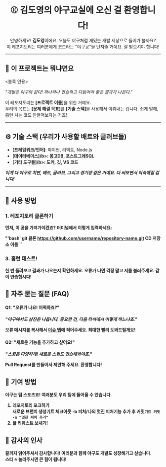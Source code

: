 <h1 align="center">⚾ 김도영의 야구교실에 오신 걸 환영합니다!</h1>

<p align="center">안녕하세요! <b>김도영</b>이에요. 오늘도 야구처럼 재밌는 개발 세상으로 들어가 볼까요? <br>이 레포지토리는 여러분에게 코드라는 "야구공"을 던져줄 거예요. 잘 받으셔야 합니다!</p>

---

<h2>🥎 이 프로젝트는 뭐냐면요</h2>

<블록 인용>
 <p><i>"개발은 야구와 같다! 하나하나 연습하고 다듬어야 좋은 결과가 나온다."</i></p>
</블록 인용>

<p>
 이 레포지토리는 <b>[프로젝트 이름]</b>을 위한 거예요.<br>
 우리의 목표는 <b>[문제 해결 목표]</b>를 <b>[기술 스택]</b>을 사용해서 이뤄내는 겁니다. 쉽게 말해, 홈런 치는 코드 만들어보자는 거죠!
</p>

---

<h2>⚙️ 기술 스택 (우리가 사용할 배트와 글러브들)</h2>

<ul>
 <li><b>[프레임워크/언어]</b>: 파이썬, 리액트, Node.js</li>
 <li><b>[데이터베이스]/b>: 몽고DB, 포스트그레SQL</li>
 <li><b>[기타 도구들]/b>: 도커, 깃, VS 코드</li>
</ul>

<p><i>이게 다 야구로 치면, 배트, 글러브, 그리고 경기장 같은 거예요. 다 써보면서 익숙해질 겁니다!</i></p>

---

<h2>📝 사용 방법</h2>

<h3>1. 레포지토리 클론하기</h3>
<p>먼저, 이 공을 가져가야겠죠? 터미널에서 이렇게 입력하세요:</p>

"'bash'
git 클론 https://github.com/username/repository-name.git
CD 저장소 이름
``

<h3>3. 홈런 테스트!</h3> <p>한 번 돌려보고 결과가 나오는지 확인하세요. 오류가 나면 걱정 말고 저를 불러주세요. 같이 연습합시다!</p>
<h2>🤔 자주 묻는 질문 (FAQ)</h2> <h4>Q1: "오류가 나요! 어떡하죠?"</h4> <p><i>"야구에서도 삼진은 나옵니다. 중요한 건, 다음 타석에서 어떻게 하느냐죠."</i></p> <p>오류 메시지를 복사해서 <a href="https://github.com/username/repository-name/issues">이슈 탭</a>에 적어주세요. 최대한 빨리 도와드릴게요!</p> <h4>Q2: "새로운 기능을 추가하고 싶어요!"</h4> <p><i>"스윙은 다양하게! 새로운 스윙도 연습해봐야죠."</i></p> <p>Pull Request를 만들어서 제안해 주세요. 환영합니다!</p>
<h2>🌟 기여 방법</h2> <p>야구는 팀 스포츠죠! 여러분도 우리 팀에 들어올 수 있습니다.</p> <ol> <li>레포지토리 포크하기</li>새로운 브랜치 생성</li>기트 체크아웃 -b 피처/나의 멋진 피처</code></li>기능 추가 후 커밋<code>기트 커밋 -m "멋진 피처 추가"</code></li><li>풀 리퀘스트 보내기!</li> </ol>
<h2>🙏 감사의 인사</h2> <p>끝까지 읽어주셔서 감사합니다! 여러분과 함께 야구도 개발도 성장해가고 싶습니다.<br> 스타 ⭐ 눌러주시면 큰 힘이 됩니다!</p> 
